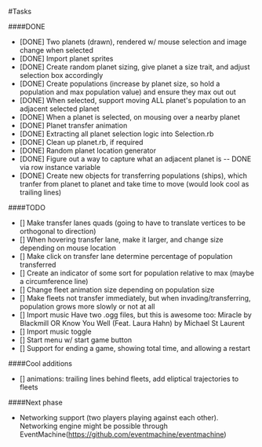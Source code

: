 #Tasks

####DONE
- [DONE] Two planets (drawn), rendered w/ mouse selection and image change when selected
- [DONE] Import planet sprites
- [DONE] Create random planet sizing, give planet a size trait, and adjust selection box accordingly
- [DONE] Create populations (increase by planet size, so hold a population and max population value) and ensure they max out out
- [DONE] When selected, support moving ALL planet's population to an adjacent selected planet
- [DONE] When a planet is selected, on mousing over a nearby planet
- [DONE] Planet transfer animation
- [DONE] Extracting all planet selection logic into Selection.rb
- [DONE] Clean up planet.rb, if required
- [DONE] Random planet location generator
- [DONE] Figure out a way to capture what an adjacent planet is -- DONE via row instance variable
- [DONE] Create new objects for transferring populations (ships), which tranfer from planet to planet
   and take time to move (would look cool as trailing lines)

####TODO

- [] Make transfer lanes quads (going to have to translate vertices to be orthogonal to direction)
- [] When hovering transfer lane, make it larger, and change size depending on mouse location
- [] Make click on transfer lane determine percentage of population transferred
- [] Create an indicator of some sort for population relative to max (maybe a circumference line)
- [] Change fleet animation size depending on population size
- [] Make fleets not transfer immediately, but when invading/transferring, population grows more slowly or not at all
- [] Import music
   Have two .ogg files, but this is awesome too: Miracle by Blackmill﻿ OR Know You Well (Feat. Laura Hahn) by Michael St﻿ Laurent
- [] Import music toggle
- [] Start menu w/ start game button
- [] Support for ending a game, showing total time, and allowing a restart

####Cool additions
- [] animations: trailing lines behind fleets, add eliptical trajectories to fleets

####Next phase
- Networking support (two players playing against each other). Networking engine might be possible through EventMachine(https://github.com/eventmachine/eventmachine)

